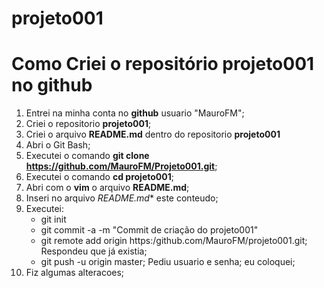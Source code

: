 # projeto001
# Como Criei o repositório projeto001 no github
1. Entrei na minha conta no **github** usuario "MauroFM";
2. Criei o repositorio **projeto001**;
3. Criei o arquivo **README.md** dentro do repositorio **projeto001**
4. Abri o Git Bash;
5. Executei o comando **git clone https://github.com/MauroFM/Projeto001.git**;
6. Executei o comando **cd projeto001**;
7. Abri com o **vim** o arquivo **README.md**;
8. Inseri no arquivo *README.md** este conteudo;
9. Executei:
   * git init
   * git commit -a -m "Commit de criação do projeto001"
   * git remote add origin https:/github.com/MauroFM/projeto001.git;   Respondeu que já existia;
   * git push -u origin master;   Pediu usuario e senha; eu coloquei;
10. Fiz algumas alteracoes;
